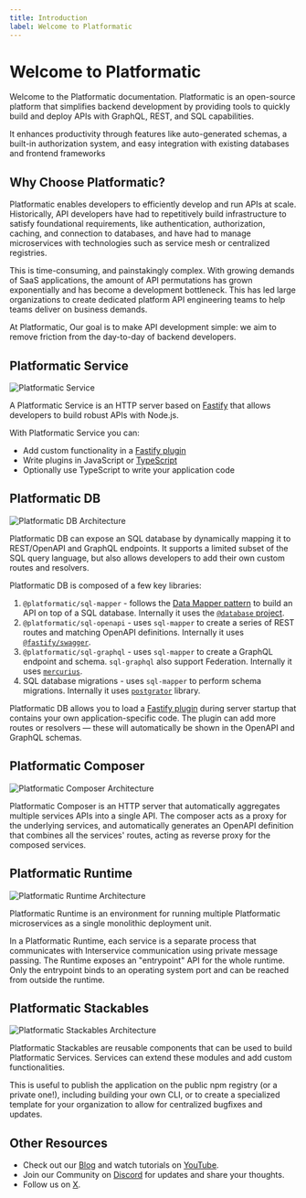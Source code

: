 ```yaml
---
title: Introduction
label: Welcome to Platformatic
---
```


# Welcome to Platformatic

Welcome to the Platformatic documentation. Platformatic is an open-source platform that simplifies backend development by providing tools to quickly build and deploy APIs with GraphQL, REST, and SQL capabilities. 

It enhances productivity through features like auto-generated schemas, a built-in authorization system, and easy integration with existing databases and frontend frameworks

## Why Choose Platformatic?

Platformatic enables developers to efficiently develop and run APIs at scale. Historically, API developers have had to repetitively build infrastructure to satisfy foundational requirements, like authentication, authorization, caching, and connection to databases, and have had to manage microservices with technologies such as service mesh or centralized registries. 

This is time-consuming, and painstakingly complex. With growing demands of SaaS applications, the amount of API permutations has grown exponentially and has become a development bottleneck. This has led large organizations to create dedicated platform API engineering teams to help teams deliver on business demands.

At Platformatic, Our goal is to make API development simple: we aim to remove friction from the day-to-day of backend developers.


## Platformatic Service

![Platformatic Service](./images/Platformatic_Service_Diagram_(Light_Mode).png)

A Platformatic Service is an HTTP server based on [Fastify](https://www.fastify.io/) that allows developers to build robust APIs with Node.js.

With Platformatic Service you can:
- Add custom functionality in a [Fastify plugin](https://fastify.dev/docs/latest/Reference/Plugins)
- Write plugins in JavaScript or [TypeScript](https://www.typescriptlang.org/)
- Optionally use TypeScript to write your application code



## Platformatic DB

![Platformatic DB Architecture](./images/Platformatic_DB_Diagram_(Light_Mode).png)

Platformatic DB can expose an SQL database by dynamically mapping it to REST/OpenAPI
and GraphQL endpoints. It supports a limited subset of the SQL query language, but
also allows developers to add their own custom routes and resolvers.

Platformatic DB is composed of a few key libraries:

1. `@platformatic/sql-mapper` - follows the [Data Mapper pattern](https://en.wikipedia.org/wiki/Data_mapper_pattern) to build an API on top of a SQL database.
   Internally it uses the [`@database` project](https://www.atdatabases.org/).
2. `@platformatic/sql-openapi` - uses `sql-mapper` to create a series of REST routes and matching OpenAPI definitions.
   Internally it uses [`@fastify/swagger`](https://github.com/fastify/fastify-swagger).
3. `@platformatic/sql-graphql` - uses `sql-mapper` to create a GraphQL endpoint and schema. `sql-graphql` also support Federation.
   Internally it uses [`mercurius`](https://github.com/mercurius-js/mercurius).
4. SQL database migrations - uses `sql-mapper` to perform schema migrations. Internally it uses [`postgrator`](https://www.npmjs.com/package/postgrator) library.

Platformatic DB allows you to load a [Fastify plugin](https://www.fastify.io/docs/latest/Reference/Plugins/) during server startup that contains your own application-specific code.
The plugin can add more routes or resolvers — these will automatically be shown in the OpenAPI and GraphQL schemas.


## Platformatic Composer

![Platformatic Composer Architecture](./images/Platformatic_Composer_Diagram_(Light_Mode).png)

Platformatic Composer is an HTTP server that automatically aggregates multiple services APIs into a single API. 
The composer acts as a proxy for the underlying services, and automatically generates an OpenAPI definition that combines all the services' routes, acting as reverse proxy for the composed services. 

## Platformatic Runtime 

![Platformatic Runtime Architecture](./images/Platformatic_Runtime_Diagram_(Light_Mode).png)

Platformatic Runtime is an environment for running multiple Platformatic microservices as a single monolithic deployment unit.

In a Platformatic Runtime, each service is a separate process that communicates with Interservice communication using private message passing.
The Runtime exposes an "entrypoint" API for the whole runtime. Only the entrypoint binds to an operating system port and can be reached from outside the runtime.

## Platformatic Stackables 

![Platformatic Stackables Architecture](./images/Platformatic_Stackables_Diagram_(Light_Mode).png)

Platformatic Stackables are reusable components that can be used to build Platformatic Services. Services can extend these modules and add custom functionalities.

This is useful to publish the application on the public npm registry (or a private one!), including building your own CLI, or to create a specialized template for your organization to allow for centralized bugfixes and updates.

## Other Resources 

- Check out our [Blog](https://blog.platformatic.dev/) and watch tutorials on [YouTube](https://www.youtube.com/channel/UCLuqTMhiF1BHGPTLYO4M3Gw).
- Join our Community on [Discord](https://discord.gg/platformatic) for updates and share your thoughts.
- Follow us on [X](https://x.com/platformatic).


